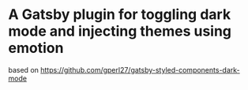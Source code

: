 # A Gatsby plugin for toggling dark mode and injecting themes using emotion

based on <https://github.com/gperl27/gatsby-styled-components-dark-mode>
